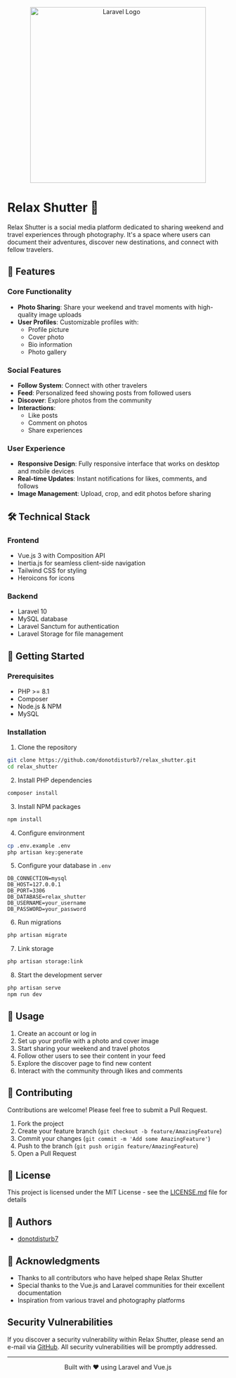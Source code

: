 <p align="center">
<a href="https://github.com/donotdisturb7/relax_shutter">
<img src="https://raw.githubusercontent.com/laravel/art/master/logo-lockup/5%20SVG/2%20CMYK/1%20Full%20Color/laravel-logolockup-cmyk-red.svg" width="400" alt="Laravel Logo">
</a>
</p>

# Relax Shutter 📸

Relax Shutter is a social media platform dedicated to sharing weekend and travel experiences through photography. It's a space where users can document their adventures, discover new destinations, and connect with fellow travelers.

## 🌟 Features

### Core Functionality
- **Photo Sharing**: Share your weekend and travel moments with high-quality image uploads
- **User Profiles**: Customizable profiles with:
  - Profile picture
  - Cover photo
  - Bio information
  - Photo gallery

### Social Features
- **Follow System**: Connect with other travelers
- **Feed**: Personalized feed showing posts from followed users
- **Discover**: Explore photos from the community
- **Interactions**: 
  - Like posts
  - Comment on photos
  - Share experiences

### User Experience
- **Responsive Design**: Fully responsive interface that works on desktop and mobile devices
- **Real-time Updates**: Instant notifications for likes, comments, and follows
- **Image Management**: Upload, crop, and edit photos before sharing

## 🛠 Technical Stack

### Frontend
- Vue.js 3 with Composition API
- Inertia.js for seamless client-side navigation
- Tailwind CSS for styling
- Heroicons for icons

### Backend
- Laravel 10
- MySQL database
- Laravel Sanctum for authentication
- Laravel Storage for file management

## 🚀 Getting Started

### Prerequisites
- PHP >= 8.1
- Composer
- Node.js & NPM
- MySQL

### Installation

1. Clone the repository

```bash
git clone https://github.com/donotdisturb7/relax_shutter.git
cd relax_shutter
```

2. Install PHP dependencies

```bash
composer install
```

3. Install NPM packages

```bash
npm install
```

4. Configure environment

```bash
cp .env.example .env
php artisan key:generate
```

5. Configure your database in `.env`

```env
DB_CONNECTION=mysql
DB_HOST=127.0.0.1
DB_PORT=3306
DB_DATABASE=relax_shutter
DB_USERNAME=your_username
DB_PASSWORD=your_password
```

6. Run migrations

```bash
php artisan migrate
```

7. Link storage

```bash
php artisan storage:link
```

8. Start the development server

```bash
php artisan serve
npm run dev
```

## 📱 Usage

1. Create an account or log in
2. Set up your profile with a photo and cover image
3. Start sharing your weekend and travel photos
4. Follow other users to see their content in your feed
5. Explore the discover page to find new content
6. Interact with the community through likes and comments

## 🤝 Contributing

Contributions are welcome! Please feel free to submit a Pull Request.

1. Fork the project
2. Create your feature branch (`git checkout -b feature/AmazingFeature`)
3. Commit your changes (`git commit -m 'Add some AmazingFeature'`)
4. Push to the branch (`git push origin feature/AmazingFeature`)
5. Open a Pull Request

## 📝 License

This project is licensed under the MIT License - see the [LICENSE.md](LICENSE.md) file for details

## 👥 Authors

- [donotdisturb7](https://github.com/donotdisturb7)

## 🙏 Acknowledgments

- Thanks to all contributors who have helped shape Relax Shutter
- Special thanks to the Vue.js and Laravel communities for their excellent documentation
- Inspiration from various travel and photography platforms

## Security Vulnerabilities

If you discover a security vulnerability within Relax Shutter, please send an e-mail via [GitHub](https://github.com/donotdisturb7). All security vulnerabilities will be promptly addressed.

---

<p align="center">Built with ❤️ using Laravel and Vue.js</p>
